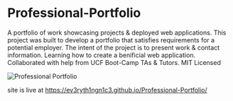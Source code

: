 # Professional-Portfolio
A portfolio of work showcasing projects & deployed web applications.
This project was built to develop a portfolio that satisfies requirements for a potential employer.
The intent of the project is to present work & contact information.
Learning how to create a benificial web application.
Collaborated with help from UCF Boot-Camp TAs & Tutors.
MIT Licensed


![Professional Portfolio](https://github.com/Ev3ryTh1ngN1c3/Professional-Portfolio/assets/143395934/ade30ae4-fb25-4b4d-9eba-cebdb120f845)

site is live at https://ev3ryth1ngn1c3.github.io/Professional-Portfolio/
